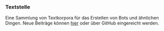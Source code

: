 ### Textstelle

Eine Sammlung von Textkorpora für das Erstellen von Bots und ähnlichen Dingen. Neue Beiträge können [hier](https://www.dropbox.com/request/aiA3o71oUgY5HMT9CLyd) oder über GitHub eingereicht werden.